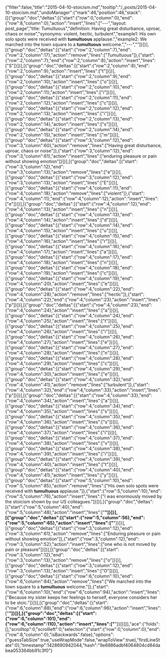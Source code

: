 {"filter":false,"title":"2015-04-10-stoicism.md","tooltip":"/_posts/2015-04-10-stoicism.md","undoManager":{"mark":46,"position":46,"stack":[[{"group":"doc","deltas":[{"start":{"row":0,"column":0},"end":{"row":8,"column":0},"action":"insert","lines":["---","layout: post_page","title: Tumultuous","definition: Having great disturbance, uproar, chaos or noise","synonyms:  violent, hectic, turbulent","example1: His own solo spots were received with <strong>tumultuous</strong> applause.","example2: We marched into the town square to a  <strong>tumultuous</strong> welcome.","---",""]}]}],[{"group":"doc","deltas":[{"start":{"row":2,"column":7},"end":{"row":2,"column":17},"action":"remove","lines":["Tumultuous"]},{"start":{"row":2,"column":7},"end":{"row":2,"column":8},"action":"insert","lines":["S"]}]}],[{"group":"doc","deltas":[{"start":{"row":2,"column":8},"end":{"row":2,"column":9},"action":"insert","lines":["t"]}]}],[{"group":"doc","deltas":[{"start":{"row":2,"column":9},"end":{"row":2,"column":10},"action":"insert","lines":["o"]}]}],[{"group":"doc","deltas":[{"start":{"row":2,"column":10},"end":{"row":2,"column":11},"action":"insert","lines":["i"]}]}],[{"group":"doc","deltas":[{"start":{"row":2,"column":11},"end":{"row":2,"column":12},"action":"insert","lines":["c"]}]}],[{"group":"doc","deltas":[{"start":{"row":2,"column":12},"end":{"row":2,"column":13},"action":"insert","lines":["i"]}]}],[{"group":"doc","deltas":[{"start":{"row":2,"column":13},"end":{"row":2,"column":14},"action":"insert","lines":["s"]}]}],[{"group":"doc","deltas":[{"start":{"row":2,"column":14},"end":{"row":2,"column":15},"action":"insert","lines":["m"]}]}],[{"group":"doc","deltas":[{"start":{"row":3,"column":12},"end":{"row":3,"column":60},"action":"remove","lines":["Having great disturbance, uproar, chaos or noise"]},{"start":{"row":3,"column":12},"end":{"row":3,"column":61},"action":"insert","lines":["enduring pleasure or pain without showing emotion"]}]}],[{"group":"doc","deltas":[{"start":{"row":3,"column":12},"end":{"row":3,"column":13},"action":"remove","lines":["e"]}]}],[{"group":"doc","deltas":[{"start":{"row":3,"column":12},"end":{"row":3,"column":13},"action":"insert","lines":["E"]}]}],[{"group":"doc","deltas":[{"start":{"row":4,"column":11},"end":{"row":4,"column":18},"action":"remove","lines":["violent"]},{"start":{"row":4,"column":11},"end":{"row":4,"column":12},"action":"insert","lines":["e"]}]}],[{"group":"doc","deltas":[{"start":{"row":4,"column":12},"end":{"row":4,"column":13},"action":"insert","lines":["n"]}]}],[{"group":"doc","deltas":[{"start":{"row":4,"column":13},"end":{"row":4,"column":14},"action":"insert","lines":["d"]}]}],[{"group":"doc","deltas":[{"start":{"row":4,"column":14},"end":{"row":4,"column":15},"action":"insert","lines":["u"]}]}],[{"group":"doc","deltas":[{"start":{"row":4,"column":15},"end":{"row":4,"column":16},"action":"insert","lines":["r"]}]}],[{"group":"doc","deltas":[{"start":{"row":4,"column":16},"end":{"row":4,"column":17},"action":"insert","lines":["a"]}]}],[{"group":"doc","deltas":[{"start":{"row":4,"column":17},"end":{"row":4,"column":18},"action":"insert","lines":["n"]}]}],[{"group":"doc","deltas":[{"start":{"row":4,"column":18},"end":{"row":4,"column":19},"action":"insert","lines":["c"]}]}],[{"group":"doc","deltas":[{"start":{"row":4,"column":19},"end":{"row":4,"column":20},"action":"insert","lines":["e"]}]}],[{"group":"doc","deltas":[{"start":{"row":4,"column":22},"end":{"row":4,"column":28},"action":"remove","lines":["hectic"]},{"start":{"row":4,"column":22},"end":{"row":4,"column":23},"action":"insert","lines":["p"]}]}],[{"group":"doc","deltas":[{"start":{"row":4,"column":23},"end":{"row":4,"column":24},"action":"insert","lines":["a"]}]}],[{"group":"doc","deltas":[{"start":{"row":4,"column":24},"end":{"row":4,"column":25},"action":"insert","lines":["t"]}]}],[{"group":"doc","deltas":[{"start":{"row":4,"column":25},"end":{"row":4,"column":26},"action":"insert","lines":["i"]}]}],[{"group":"doc","deltas":[{"start":{"row":4,"column":26},"end":{"row":4,"column":27},"action":"insert","lines":["e"]}]}],[{"group":"doc","deltas":[{"start":{"row":4,"column":27},"end":{"row":4,"column":28},"action":"insert","lines":["n"]}]}],[{"group":"doc","deltas":[{"start":{"row":4,"column":28},"end":{"row":4,"column":29},"action":"insert","lines":["c"]}]}],[{"group":"doc","deltas":[{"start":{"row":4,"column":29},"end":{"row":4,"column":30},"action":"insert","lines":["e"]}]}],[{"group":"doc","deltas":[{"start":{"row":4,"column":32},"end":{"row":4,"column":41},"action":"remove","lines":["turbulent"]},{"start":{"row":4,"column":32},"end":{"row":4,"column":33},"action":"insert","lines":["p"]}]}],[{"group":"doc","deltas":[{"start":{"row":4,"column":33},"end":{"row":4,"column":34},"action":"insert","lines":["a"]}]}],[{"group":"doc","deltas":[{"start":{"row":4,"column":34},"end":{"row":4,"column":35},"action":"insert","lines":["s"]}]}],[{"group":"doc","deltas":[{"start":{"row":4,"column":35},"end":{"row":4,"column":36},"action":"insert","lines":["s"]}]}],[{"group":"doc","deltas":[{"start":{"row":4,"column":36},"end":{"row":4,"column":37},"action":"insert","lines":["i"]}]}],[{"group":"doc","deltas":[{"start":{"row":4,"column":37},"end":{"row":4,"column":38},"action":"insert","lines":["v"]}]}],[{"group":"doc","deltas":[{"start":{"row":4,"column":38},"end":{"row":4,"column":39},"action":"insert","lines":["i"]}]}],[{"group":"doc","deltas":[{"start":{"row":4,"column":39},"end":{"row":4,"column":40},"action":"insert","lines":["t"]}]}],[{"group":"doc","deltas":[{"start":{"row":4,"column":40},"end":{"row":4,"column":41},"action":"insert","lines":["y"]}]}],[{"group":"doc","deltas":[{"start":{"row":5,"column":10},"end":{"row":5,"column":85},"action":"remove","lines":["His own solo spots were received with <strong>tumultuous</strong> applause."]},{"start":{"row":5,"column":10},"end":{"row":5,"column":76},"action":"insert","lines":["I was enormously moved by the stoicism shown by our US colleagues."]}]}],[{"group":"doc","deltas":[{"start":{"row":5,"column":40},"end":{"row":5,"column":48},"action":"insert","lines":["<strong>"]}]}],[{"group":"doc","deltas":[{"start":{"row":5,"column":56},"end":{"row":5,"column":65},"action":"insert","lines":["</strong>"]}]}],[{"group":"doc","deltas":[{"start":{"row":3,"column":12},"end":{"row":3,"column":61},"action":"remove","lines":["Enduring pleasure or pain without showing emotion"]},{"start":{"row":3,"column":12},"end":{"row":3,"column":52},"action":"insert","lines":["one who is not moved by pain or pleasure"]}]}],[{"group":"doc","deltas":[{"start":{"row":3,"column":12},"end":{"row":3,"column":13},"action":"remove","lines":["o"]}]}],[{"group":"doc","deltas":[{"start":{"row":3,"column":12},"end":{"row":3,"column":13},"action":"insert","lines":["O"]}]}],[{"group":"doc","deltas":[{"start":{"row":6,"column":10},"end":{"row":6,"column":84},"action":"remove","lines":["We marched into the town square to a  <strong>tumultuous</strong> welcome."]},{"start":{"row":6,"column":10},"end":{"row":6,"column":94},"action":"insert","lines":["Because my sister keeps her feelings to herself, everyone considers her to be stoic."]}]}],[{"group":"doc","deltas":[{"start":{"row":6,"column":88},"end":{"row":6,"column":96},"action":"insert","lines":["<strong>"]}]}],[{"group":"doc","deltas":[{"start":{"row":6,"column":101},"end":{"row":6,"column":110},"action":"insert","lines":["</strong>"]}]}]]},"ace":{"folds":[],"scrolltop":0,"scrollleft":0,"selection":{"start":{"row":0,"column":0},"end":{"row":8,"column":0},"isBackwards":false},"options":{"guessTabSize":true,"useWrapMode":false,"wrapToView":true},"firstLineState":0},"timestamp":1428690942044,"hash":"9e6886adbf4064804cd84dabea053364bb91c3f0"}